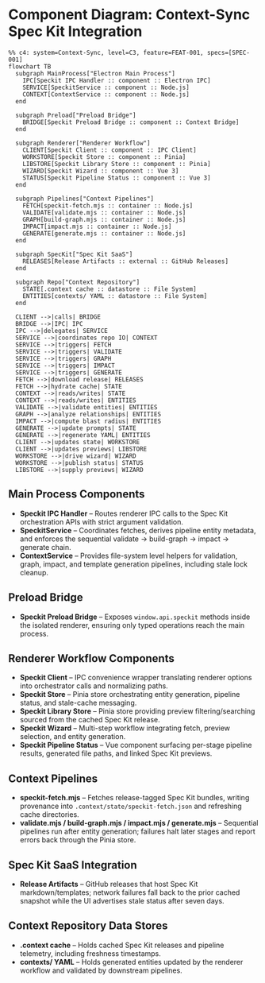 # Component Diagram: Context-Sync Spec Kit Integration

```mermaid
%% c4: system=Context-Sync, level=C3, feature=FEAT-001, specs=[SPEC-001]
flowchart TB
  subgraph MainProcess["Electron Main Process"]
    IPC[Speckit IPC Handler :: component :: Electron IPC]
    SERVICE[SpeckitService :: component :: Node.js]
    CONTEXT[ContextService :: component :: Node.js]
  end

  subgraph Preload["Preload Bridge"]
    BRIDGE[Speckit Preload Bridge :: component :: Context Bridge]
  end

  subgraph Renderer["Renderer Workflow"]
    CLIENT[Speckit Client :: component :: IPC Client]
    WORKSTORE[Speckit Store :: component :: Pinia]
    LIBSTORE[Speckit Library Store :: component :: Pinia]
    WIZARD[Speckit Wizard :: component :: Vue 3]
    STATUS[Speckit Pipeline Status :: component :: Vue 3]
  end

  subgraph Pipelines["Context Pipelines"]
    FETCH[speckit-fetch.mjs :: container :: Node.js]
    VALIDATE[validate.mjs :: container :: Node.js]
    GRAPH[build-graph.mjs :: container :: Node.js]
    IMPACT[impact.mjs :: container :: Node.js]
    GENERATE[generate.mjs :: container :: Node.js]
  end

  subgraph SpecKit["Spec Kit SaaS"]
    RELEASES[Release Artifacts :: external :: GitHub Releases]
  end

  subgraph Repo["Context Repository"]
    STATE[.context cache :: datastore :: File System]
    ENTITIES[contexts/ YAML :: datastore :: File System]
  end

  CLIENT -->|calls| BRIDGE
  BRIDGE -->|IPC| IPC
  IPC -->|delegates| SERVICE
  SERVICE -->|coordinates repo IO| CONTEXT
  SERVICE -->|triggers| FETCH
  SERVICE -->|triggers| VALIDATE
  SERVICE -->|triggers| GRAPH
  SERVICE -->|triggers| IMPACT
  SERVICE -->|triggers| GENERATE
  FETCH -->|download release| RELEASES
  FETCH -->|hydrate cache| STATE
  CONTEXT -->|reads/writes| STATE
  CONTEXT -->|reads/writes| ENTITIES
  VALIDATE -->|validate entities| ENTITIES
  GRAPH -->|analyze relationships| ENTITIES
  IMPACT -->|compute blast radius| ENTITIES
  GENERATE -->|update prompts| STATE
  GENERATE -->|regenerate YAML| ENTITIES
  CLIENT -->|updates state| WORKSTORE
  CLIENT -->|updates previews| LIBSTORE
  WORKSTORE -->|drive wizard| WIZARD
  WORKSTORE -->|publish status| STATUS
  LIBSTORE -->|supply previews| WIZARD
```

## Main Process Components
- **Speckit IPC Handler** – Routes renderer IPC calls to the Spec Kit orchestration APIs with strict argument validation.
- **SpeckitService** – Coordinates fetches, derives pipeline entity metadata, and enforces the sequential validate → build-graph → impact → generate chain.
- **ContextService** – Provides file-system level helpers for validation, graph, impact, and template generation pipelines, including stale lock cleanup.

## Preload Bridge
- **Speckit Preload Bridge** – Exposes `window.api.speckit` methods inside the isolated renderer, ensuring only typed operations reach the main process.

## Renderer Workflow Components
- **Speckit Client** – IPC convenience wrapper translating renderer options into orchestrator calls and normalizing paths.
- **Speckit Store** – Pinia store orchestrating entity generation, pipeline status, and stale-cache messaging.
- **Speckit Library Store** – Pinia store providing preview filtering/searching sourced from the cached Spec Kit release.
- **Speckit Wizard** – Multi-step workflow integrating fetch, preview selection, and entity generation.
- **Speckit Pipeline Status** – Vue component surfacing per-stage pipeline results, generated file paths, and linked Spec Kit previews.

## Context Pipelines
- **speckit-fetch.mjs** – Fetches release-tagged Spec Kit bundles, writing provenance into `.context/state/speckit-fetch.json` and refreshing cache directories.
- **validate.mjs / build-graph.mjs / impact.mjs / generate.mjs** – Sequential pipelines run after entity generation; failures halt later stages and report errors back through the Pinia store.

## Spec Kit SaaS Integration
- **Release Artifacts** – GitHub releases that host Spec Kit markdown/templates; network failures fall back to the prior cached snapshot while the UI advertises stale status after seven days.

## Context Repository Data Stores
- **.context cache** – Holds cached Spec Kit releases and pipeline telemetry, including freshness timestamps.
- **contexts/ YAML** – Holds generated entities updated by the renderer workflow and validated by downstream pipelines.
